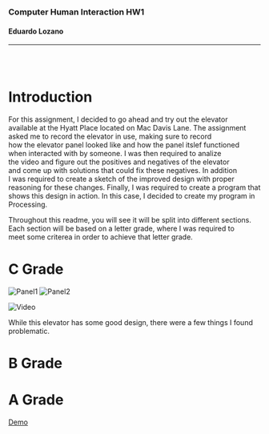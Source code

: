 ### Computer Human Interaction HW1  
#### Eduardo Lozano
---
<br/><br/>

Introduction
===
For this assignment, I decided to go ahead and try out the elevator  
available at the Hyatt Place located on Mac Davis Lane. The assignment  
asked me to record the elevator in use, making sure to record  
how the elevator panel looked like and how the panel itslef functioned  
when interacted with by someone. I was then required to analize  
the video and figure out the positives and negatives of the elevator  
and come up with solutions that could fix these negatives. In addition  
I was required to create a sketch of the improved design with proper  
reasoning for these changes. Finally, I was required to create a program that  
shows this design in action. In this case, I decided to create my program in  
Processing.

Throughout this readme, you will see it will be split into different sections.  
Each section will be based on a letter grade, where I was required to  
meet some criterea in order to achieve that letter grade.

C Grade
===
![Panel1](https://github.com/elozano2/Basic_Layout/blob/master/Panel_1.png)
![Panel2](https://github.com/elozano2/Basic_Layout/blob/master/Panel_2.png)


![Video](https://github.com/elozano2/Basic_Layout/blob/master/ezgif.com-video-to-gif.gif)

While this elevator has some good design, there were a few things I found problematic.

B Grade
===

A Grade
===





















[Demo](https://github.com/elozano2/Basic_Layout)
